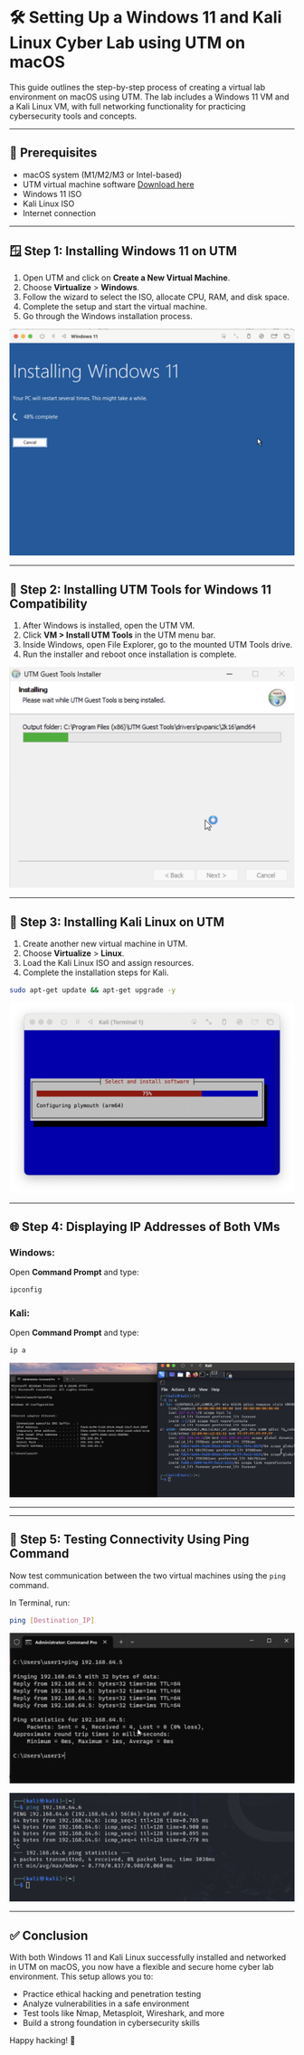 # 🛠️ Setting Up a Windows 11 and Kali Linux Cyber Lab using UTM on macOS

This guide outlines the step-by-step process of creating a virtual lab environment on macOS using UTM. The lab includes a Windows 11 VM and a Kali Linux VM, with full networking functionality for practicing cybersecurity tools and concepts.

---

## 🚀 Prerequisites

- macOS system (M1/M2/M3 or Intel-based)
- UTM virtual machine software [Download here](https://mac.getutm.app/)
- Windows 11 ISO
- Kali Linux ISO
- Internet connection

---

## 🪟 Step 1: Installing Windows 11 on UTM

1. Open UTM and click on **Create a New Virtual Machine**.
2. Choose **Virtualize** > **Windows**.
3. Follow the wizard to select the ISO, allocate CPU, RAM, and disk space.
4. Complete the setup and start the virtual machine.
5. Go through the Windows installation process.

![Windows Installation](./images/windows_installation.png)

---

## 🧰 Step 2: Installing UTM Tools for Windows 11 Compatibility

1. After Windows is installed, open the UTM VM.
2. Click **VM > Install UTM Tools** in the UTM menu bar.
3. Inside Windows, open File Explorer, go to the mounted UTM Tools drive.
4. Run the installer and reboot once installation is complete.

![UTM Tools](./images/utm_tools_windows.png)

---

## 🐉 Step 3: Installing Kali Linux on UTM

1. Create another new virtual machine in UTM.
2. Choose **Virtualize** > **Linux**.
3. Load the Kali Linux ISO and assign resources.
4. Complete the installation steps for Kali.
```bash
sudo apt-get update && apt-get upgrade -y
```
![Kali Installation](./images/kali_installation.png)

---

## 🌐 Step 4: Displaying IP Addresses of Both VMs

### Windows:
Open **Command Prompt** and type:
```bash
ipconfig
```

### Kali:
Open **Command Prompt** and type:
```bash
ip a
```

![Check IP addresses](./images/checkip.png)

---

---

## 📡 Step 5: Testing Connectivity Using Ping Command

Now test communication between the two virtual machines using the `ping` command.

In Terminal, run:

```bash
ping [Destination_IP]
```
![Windows ping](./images/ping_windows.png)

![Kali ping](./images/ping_kali.png)

---

## ✅ Conclusion

With both Windows 11 and Kali Linux successfully installed and networked in UTM on macOS, you now have a flexible and secure home cyber lab environment. This setup allows you to:

- Practice ethical hacking and penetration testing  
- Analyze vulnerabilities in a safe environment  
- Test tools like Nmap, Metasploit, Wireshark, and more  
- Build a strong foundation in cybersecurity skills  

Happy hacking! 🔐

